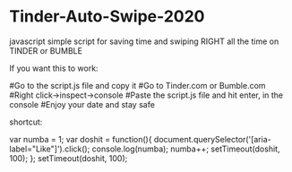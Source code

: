 # Tinder-Auto-Swipe-2020

javascript simple script for saving time and swiping RIGHT all the time on TINDER or BUMBLE

If you want this to work: 

#Go to the script.js file and copy it
#Go to Tinder.com or Bumble.com
#Right click->inspect->console
#Paste the script.js file and hit enter, in the console
#Enjoy your date and stay safe




shortcut: 

var numba = 1;
var doshit = function(){
    document.querySelector('[aria-label="Like"]').click();
    console.log(numba);
    numba++;
    setTimeout(doshit, 100);
};
setTimeout(doshit, 100);
